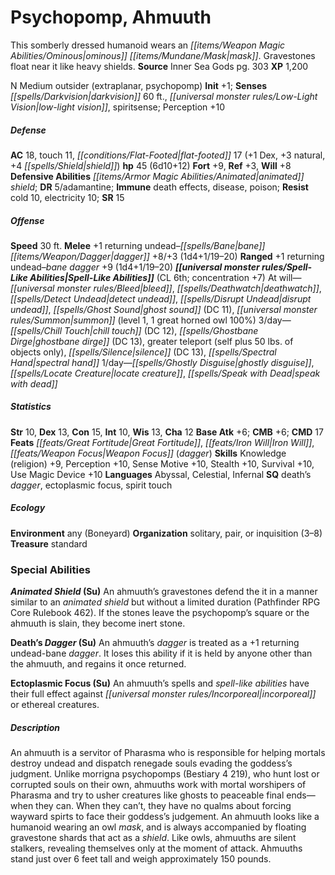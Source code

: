 ﻿---
cssclass: [monsters]
title1: Psychopomp, Ahmuuth
desc_short: This somberly dressed humanoid wears an ominous mask. Gravestones float
  near it like heavy shields.
title2: Ahmuuth
CR: 4
sources:
- name: Inner Sea Gods
  page: 303
  link: http://paizo.com/products/btpy94wj?Pathfinder-Campaign-Setting-Inner-Sea-Gods-Hardcover
XP: 1200
alignment: N
size: Medium
type: outsider
subtypes:
- extraplanar
- psychopomp
initiative:
  bonus: 1
senses:
  darkvision: 60
  low-light vision: true
  spiritsense: true
AC:
  AC: 18
  touch: 11
  flat_footed: 17
  components:
    dex: 1
    natural: 3
    shield: 4
HP:
  HP: 45
  long: 6d10+12
saves:
  fort: 9
  ref: 3
  will: 8
defensive_abilities:
- animated shield
DR:
- amount: 5
  weakness: adamantine
immunities:
- death effects
- disease
- poison
resistances:
  cold: 10
  electricity: 10
SR: 15
speeds:
  base: 30
attacks:
  melee:
  - - text: +1 returning undead-bane dagger +8/+3 (1d4+1/19-20)
      entries:
      - - damage: 1d4+1
          crit_range: 19-20
      attack: +1 returning undead-bane dagger
      bonus:
      - 8
      - 3
  ranged:
  - - text: +1 returning undead-bane dagger +9 (1d4+1/19-20)
      entries:
      - - damage: 1d4+1
          crit_range: 19-20
      attack: +1 returning undead-bane dagger
      bonus:
      - 9
spell_like_abilities:
  entries:
  - name: bleed
    source: default
    freq: At will
  - name: deathwatch
    source: default
    freq: At will
  - name: detect undead
    source: default
    freq: At will
  - name: disrupt undead
    source: default
    freq: At will
  - name: ghost sound
    source: default
    freq: At will
    DC: 11
  - superscripts:
    - B3
    name: summon
    source: default
    freq: At will
    level: 1
    summons:
    - name: great horned owl
      amount: 1
      chance: 100%
  - name: chill touch
    source: default
    freq: 3/day
    DC: 12
  - superscripts:
    - APG
    name: ghostbane dirge
    source: default
    freq: 3/day
    DC: 13
  - name: greater teleport
    source: default
    freq: 3/day
    other: self plus 50 lbs. of objects only
  - name: silence
    source: default
    freq: 3/day
    DC: 13
  - name: spectral hand
    source: default
    freq: 3/day
  - superscripts:
    - UM
    name: ghostly disguise
    source: default
    freq: 1/day
  - name: locate creature
    source: default
    freq: 1/day
  - name: speak with dead
    source: default
    freq: 1/day
  sources:
  - name: default
    CL: 6
    concentration: 7
ability_scores:
  STR: 10
  DEX: 13
  CON: 15
  INT: 10
  WIS: 13
  CHA: 12
BAB: 6
CMB: 6
CMD: 17
feats:
- name: Great Fortitude
- name: Iron Will
- name: Weapon Focus (dagger)
skills:
  Knowledge (religion): 9
  Perception: 10
  Sense Motive: 10
  Stealth: 10
  Survival: 10
  Use Magic Device: 10
languages:
- Abyssal
- Celestial
- Infernal
special_qualities:
- death's dagger
- ectoplasmic focus
- spirit touch
ecology:
  environment: any (Boneyard)
  organization: solitary, pair, or inquisition (3-8)
  treasure_type: standard
special_abilities:
  Animated Shield (Su): An ahmuuth's gravestones defend the it in a manner similar
    to an animated shield but without a limited duration (Pathfinder RPG Core Rulebook
    462). If the stones leave the psychopomp's square or the ahmuuth is slain, they
    become inert stone.
  Death's Dagger (Su): An ahmuuth's dagger is treated as a +1 returning undead-bane
    dagger. It loses this ability if it is held by anyone other than the ahmuuth,
    and regains it once returned.
  Ectoplasmic Focus (Su): An ahmuuth's spells and spell-like abilities have their
    full effect against incorporeal or ethereal creatures.
desc_long: An ahmuuth is a servitor of Pharasma who is responsible for helping mortals
  destroy undead and dispatch renegade souls evading the goddess's judgment. Unlike
  morrigna psychopomps (Bestiary 4 219), who hunt lost or corrupted souls on their
  own, ahmuuths work with mortal worshipers of Pharasma and try to usher creatures
  like ghosts to peaceable final ends-when they can. When they can't, they have no
  qualms about forcing wayward spirts to face their goddess's judgement. An ahmuuth
  looks like a humanoid wearing an owl mask, and is always accompanied by floating
  gravestone shards that act as a shield. Like owls, ahmuuths are silent stalkers,
  revealing themselves only at the moment of attack. Ahmuuths stand just over 6 feet
  tall and weigh approximately 150 pounds.

---

# Psychopomp, Ahmuuth
This somberly dressed humanoid wears an _[[items/Weapon Magic Abilities/Ominous|ominous]]_ _[[items/Mundane/Mask|mask]]_. Gravestones float near it like heavy shields.
**Source** Inner Sea Gods pg. 303
**XP** 1,200

N Medium outsider (extraplanar, psychopomp)
**Init** +1; **Senses** _[[spells/Darkvision|darkvision]]_ 60 ft., _[[universal monster rules/Low-Light Vision|low-light vision]]_, spiritsense; Perception +10

##### Defense

**AC** 18, touch 11, _[[conditions/Flat-Footed|flat-footed]]_ 17 (+1 Dex, +3 natural, +4 _[[spells/Shield|shield]]_)
**hp** 45 (6d10+12)
**Fort** +9, **Ref** +3, **Will** +8
**Defensive Abilities** _[[items/Armor Magic Abilities/Animated|animated]]_ _shield_; **DR** 5/adamantine; **Immune** death effects, disease, poison; **Resist** cold 10, electricity 10; **SR** 15

##### Offense
**Speed** 30 ft.
**Melee** +1 returning undead–_[[spells/Bane|bane]]_ _[[items/Weapon/Dagger|dagger]]_ +8/+3 (1d4+1/19–20)
**Ranged** +1 returning undead–_bane_ _dagger_ +9 (1d4+1/19–20)
**_[[universal monster rules/Spell-Like Abilities|Spell-Like Abilities]]_** (CL 6th; concentration +7)
At will—_[[universal monster rules/Bleed|bleed]]_, _[[spells/Deathwatch|deathwatch]]_, _[[spells/Detect Undead|detect undead]]_, _[[spells/Disrupt Undead|disrupt undead]]_, _[[spells/Ghost Sound|ghost sound]]_ (DC 11), _[[universal monster rules/Summon|summon]]_ (level 1, 1 great horned owl 100%)
3/day—_[[spells/Chill Touch|chill touch]]_ (DC 12), _[[spells/Ghostbane Dirge|ghostbane dirge]]_ (DC 13), greater teleport (self plus 50 lbs. of objects only), _[[spells/Silence|silence]]_ (DC 13), _[[spells/Spectral Hand|spectral hand]]_
1/day—_[[spells/Ghostly Disguise|ghostly disguise]]_, _[[spells/Locate Creature|locate creature]]_, _[[spells/Speak with Dead|speak with dead]]_

##### Statistics
**Str** 10, **Dex** 13, **Con** 15, **Int** 10, **Wis** 13, **Cha** 12
**Base Atk** +6; **CMB** +6; **CMD** 17
**Feats** _[[feats/Great Fortitude|Great Fortitude]]_, _[[feats/Iron Will|Iron Will]]_, _[[feats/Weapon Focus|Weapon Focus]]_ (_dagger_)
**Skills** Knowledge (religion) +9, Perception +10, Sense Motive +10, Stealth +10, Survival +10, Use Magic Device +10
**Languages** Abyssal, Celestial, Infernal
**SQ** death’s _dagger_, ectoplasmic focus, spirit touch

##### Ecology

**Environment** any (Boneyard)
**Organization** solitary, pair, or inquisition (3–8)
**Treasure** standard

### Special Abilities

**_Animated_ _Shield_ (Su)** An ahmuuth’s gravestones defend the it in a manner similar to an _animated_ _shield_ but without a limited duration (Pathfinder RPG Core Rulebook 462). If the stones leave the psychopomp’s square or the ahmuuth is slain, they become inert stone.

**Death’s _Dagger_ (Su)** An ahmuuth’s _dagger_ is treated as a +1 returning undead-bane _dagger_. It loses this ability if it is held by anyone other than the ahmuuth, and regains it once returned.

**Ectoplasmic Focus (Su)** An ahmuuth’s spells and _spell-like abilities_ have their full effect against _[[universal monster rules/Incorporeal|incorporeal]]_ or ethereal creatures.

##### Description

An ahmuuth is a servitor of Pharasma who is responsible for helping mortals destroy undead and dispatch renegade souls evading the goddess’s judgment. Unlike morrigna psychopomps (Bestiary 4 219), who hunt lost or corrupted souls on their own, ahmuuths work with mortal worshipers of Pharasma and try to usher creatures like ghosts to peaceable final ends—when they can. When they can’t, they have no qualms about forcing wayward spirts to face their goddess’s judgement. An ahmuuth looks like a humanoid wearing an owl _mask_, and is always accompanied by floating gravestone shards that act as a _shield_. Like owls, ahmuuths are silent stalkers, revealing themselves only at the moment of attack. Ahmuuths stand just over 6 feet tall and weigh approximately 150 pounds.